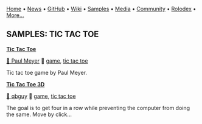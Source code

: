 [Home](https://qb64.com) • [News](../news.md) • [GitHub](../github.md) • [Wiki](../wiki.md) • [Samples](../samples.md) • [Media](../media.md) • [Community](../community.md) • [Rolodex](../rolodex.md) • [More...](../more.md)

## SAMPLES: TIC TAC TOE

**[Tic Tac Toe](tic-tac-toe/index.md)**

[🐝 Paul Meyer](paul-meyer.md) 🔗 [game](game.md), [tic tac toe](tic-tac-toe.md)

Tic tac toe game by Paul Meyer.

**[Tic Tac Toe 3D](tic-tac-toe-3d/index.md)**

[🐝 qbguy](qbguy.md) 🔗 [game](game.md), [tic tac toe](tic-tac-toe.md)

The goal is to get four in a row while preventing the computer from doing the same. Move by click...

